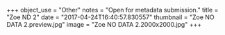 +++
object_use = "Other"
notes = "Open for metadata submission."
title = "Zoe ND 2"
date = "2017-04-24T16:40:57.830557"
thumbnail = "Zoe NO DATA 2.preview.jpg"
image = "Zoe NO DATA 2.2000x2000.jpg"
+++
